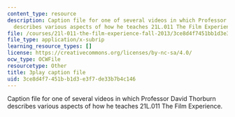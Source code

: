 ```yaml
---
content_type: resource
description: Caption file for one of several videos in which Professor David Thorburn
  describes various aspects of how he teaches 21L.011 The Film Experience.
file: /courses/21l-011-the-film-experience-fall-2013/3ce8d4f7451bb1d3e3f7de33b7b4c146_gjnJf9jobb4.srt
file_type: application/x-subrip
learning_resource_types: []
license: https://creativecommons.org/licenses/by-nc-sa/4.0/
ocw_type: OCWFile
resourcetype: Other
title: 3play caption file
uid: 3ce8d4f7-451b-b1d3-e3f7-de33b7b4c146
---
```

Caption file for one of several videos in which Professor David Thorburn describes various aspects of how he teaches 21L.011 The Film Experience.